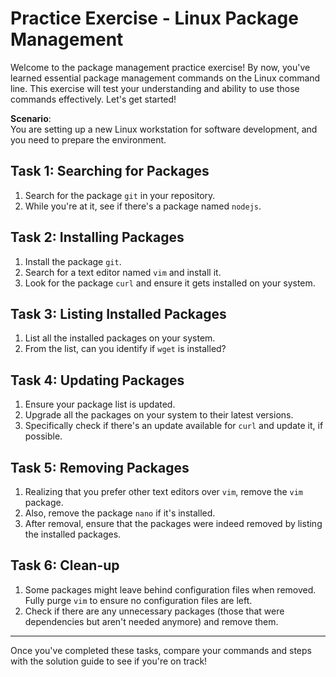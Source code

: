 # Practice Exercise - Linux Package Management

Welcome to the package management practice exercise! By now, you've learned essential package management commands on the Linux command line. This exercise will test your understanding and ability to use those commands effectively. Let's get started!

**Scenario**:  
You are setting up a new Linux workstation for software development, and you need to prepare the environment.

## Task 1: Searching for Packages

1. Search for the package `git` in your repository.
2. While you're at it, see if there's a package named `nodejs`.

## Task 2: Installing Packages

1. Install the package `git`.
2. Search for a text editor named `vim` and install it.
3. Look for the package `curl` and ensure it gets installed on your system.

## Task 3: Listing Installed Packages

1. List all the installed packages on your system.
2. From the list, can you identify if `wget` is installed?

## Task 4: Updating Packages

1. Ensure your package list is updated.
2. Upgrade all the packages on your system to their latest versions.
3. Specifically check if there's an update available for `curl` and update it, if possible.

## Task 5: Removing Packages

1. Realizing that you prefer other text editors over `vim`, remove the `vim` package.
2. Also, remove the package `nano` if it's installed.
3. After removal, ensure that the packages were indeed removed by listing the installed packages.

## Task 6: Clean-up

1. Some packages might leave behind configuration files when removed. Fully purge `vim` to ensure no configuration files are left.
2. Check if there are any unnecessary packages (those that were dependencies but aren't needed anymore) and remove them.

---

Once you've completed these tasks, compare your commands and steps with the solution guide to see if you're on track!

